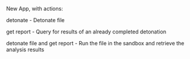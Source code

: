 New App, with actions:

detonate - Detonate file

get report - Query for results of an already completed detonation

detonate file and get report - Run the file in the sandbox and retrieve the analysis results